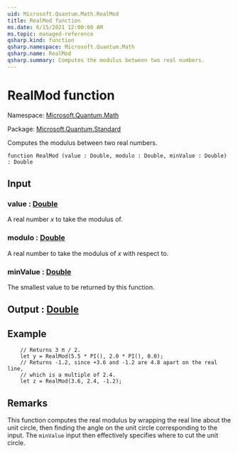 ```yaml
---
uid: Microsoft.Quantum.Math.RealMod
title: RealMod function
ms.date: 6/15/2021 12:00:00 AM
ms.topic: managed-reference
qsharp.kind: function
qsharp.namespace: Microsoft.Quantum.Math
qsharp.name: RealMod
qsharp.summary: Computes the modulus between two real numbers.
---
```


# RealMod function

Namespace: [Microsoft.Quantum.Math](xref:Microsoft.Quantum.Math)

Package: [Microsoft.Quantum.Standard](https://nuget.org/packages/Microsoft.Quantum.Standard)


Computes the modulus between two real numbers.

```qsharp
function RealMod (value : Double, modulo : Double, minValue : Double) : Double
```


## Input

### value : [Double](xref:microsoft.quantum.qsharp.valueliterals#double-literals)

A real number $x$ to take the modulus of.


### modulo : [Double](xref:microsoft.quantum.qsharp.valueliterals#double-literals)

A real number to take the modulus of $x$ with respect to.


### minValue : [Double](xref:microsoft.quantum.qsharp.valueliterals#double-literals)

The smallest value to be returned by this function.



## Output : [Double](xref:microsoft.quantum.qsharp.valueliterals#double-literals)



## Example

```qsharp    // Returns 3 π / 2.    let y = RealMod(5.5 * PI(), 2.0 * PI(), 0.0);    // Returns -1.2, since +3.6 and -1.2 are 4.8 apart on the real line,    // which is a multiple of 2.4.    let z = RealMod(3.6, 2.4, -1.2);```

## Remarks

This function computes the real modulus by wrapping the realline about the unit circle, then finding the angle on theunit circle corresponding to the input.The `minValue` input then effectively specifies where to cut theunit circle.